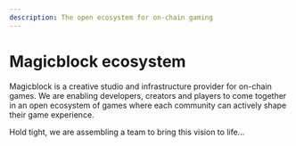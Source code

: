 ```yaml
---
description: The open ecosystem for on-chain gaming
---
```


# Magicblock ecosystem

Magicblock is a creative studio and infrastructure provider for on-chain games. We are enabling developers, creators and players to come together in an open ecosystem of games where each community can actively shape their game experience.

Hold tight, we are assembling a team to bring this vision to life...
